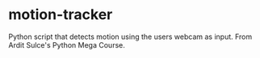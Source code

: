 # motion-tracker
Python script that detects motion using the users webcam as input. From Ardit Sulce's Python Mega Course.
